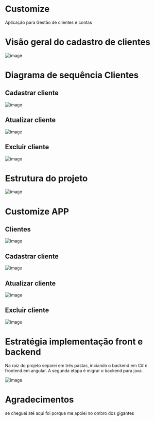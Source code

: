 # Customize
Aplicação para  Gestão de clientes e contas

# Visão geral do cadastro de clientes
![image](https://github.com/user-attachments/assets/479fa6d4-17cf-49a9-8818-c59e9b35013e)

# Diagrama de sequência Clientes

## Cadastrar cliente
![image](https://github.com/user-attachments/assets/931c37a1-c610-4921-b2be-5f52f25839a9)

## Atualizar cliente
![image](https://github.com/user-attachments/assets/eadd4a3f-7006-46d5-80b9-1acd9f9e00db)

## Excluir cliente
![image](https://github.com/user-attachments/assets/21c52c18-b332-4276-95b1-66dbec28c983)

# Estrutura do projeto
![image](https://github.com/user-attachments/assets/19bf999b-592b-4684-a256-88edbe5b5a4e)

# Customize APP
## Clientes
![image](https://github.com/user-attachments/assets/f2a9cd69-f05e-4d22-bb19-302e9bf2c25f)

## Cadastrar cliente
![image](https://github.com/user-attachments/assets/fbca7b48-aa45-439f-9460-a30ff59ab27d)

## Atualizar cliente
![image](https://github.com/user-attachments/assets/259f7dee-3b88-4e44-aa0a-2e7cc375a815)

## Excluir cliente
![image](https://github.com/user-attachments/assets/f0320550-ceaa-4748-8083-944a630f55f2)

# Estratégia implementação front e backend
Na raiz do projeto separei em três pastas, inciando o backend em C# e frontend em angular.
A segunda etapa é migrar o backend para java.

![image](https://github.com/user-attachments/assets/0cddf21f-a50f-4435-b7f1-5586a84e61df)

# Agradecimentos 
se cheguei até aqui foi porque me apoiei no ombro dos gigantes





